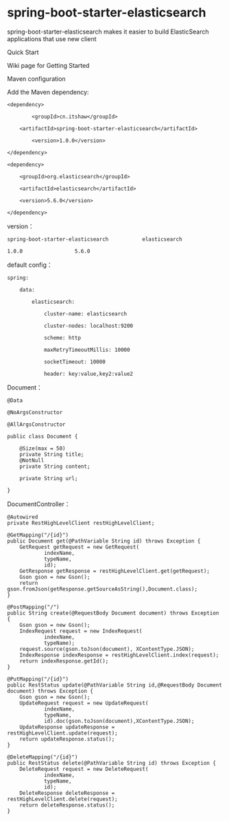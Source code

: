 # spring-boot-starter-elasticsearch
spring-boot-starter-elasticsearch makes it easier to build ElasticSearch applications that use new client


Quick Start

Wiki page for Getting Started

Maven configuration

Add the Maven dependency:


	<dependency>
	
    		<groupId>cn.itshaw</groupId>
    
   		<artifactId>spring-boot-starter-elasticsearch</artifactId>
    
    		<version>1.0.0</version>
    
	</dependency>

	<dependency>

	    <groupId>org.elasticsearch</groupId>

	    <artifactId>elasticsearch</artifactId>

	    <version>5.6.0</version>

	</dependency>

version：

	spring-boot-starter-elasticsearch  			elasticsearch

	1.0.0     		      5.6.0

default config：

	spring:

  	    data:
  
    		elasticsearch:
    
      		    cluster-name: elasticsearch
      
      		    cluster-nodes: localhost:9200
      
      		    scheme: http
      
      		    maxRetryTimeoutMillis: 10000
      
      		    socketTimeout: 10000
      
      		    header: key:value,key2:value2
      

Document：

	@Data

	@NoArgsConstructor

	@AllArgsConstructor

	public class Document {

		@Size(max = 50)
		private String title;
		@NotNull
		private String content;

		private String url;

	}

DocumentController：

    @Autowired
    private RestHighLevelClient restHighLevelClient;

    @GetMapping("/{id}")
    public Document get(@PathVariable String id) throws Exception {
        GetRequest getRequest = new GetRequest(
                indexName,
                typeName,
                id);
        GetResponse getResponse = restHighLevelClient.get(getRequest);
        Gson gson = new Gson();
        return gson.fromJson(getResponse.getSourceAsString(),Document.class);
    }

    @PostMapping("/")
    public String create(@RequestBody Document document) throws Exception {
        Gson gson = new Gson();
        IndexRequest request = new IndexRequest(
                indexName,
                typeName);
        request.source(gson.toJson(document), XContentType.JSON);
        IndexResponse indexResponse = restHighLevelClient.index(request);
        return indexResponse.getId();
    }

    @PutMapping("/{id}")
    public RestStatus update(@PathVariable String id,@RequestBody Document document) throws Exception {
        Gson gson = new Gson();
        UpdateRequest request = new UpdateRequest(
                indexName,
                typeName,
                id).doc(gson.toJson(document),XContentType.JSON);
        UpdateResponse updateResponse = restHighLevelClient.update(request);
        return updateResponse.status();
    }

    @DeleteMapping("/{id}")
    public RestStatus delete(@PathVariable String id) throws Exception {
        DeleteRequest request = new DeleteRequest(
                indexName,
                typeName,
                id);
        DeleteResponse deleteResponse = restHighLevelClient.delete(request);
        return deleteResponse.status();
    }
